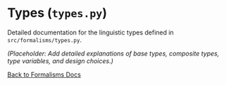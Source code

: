 # Types (`types.py`)

Detailed documentation for the linguistic types defined in `src/formalisms/types.py`.

*(Placeholder: Add detailed explanations of base types, composite types, type variables, and design choices.)*

[Back to Formalisms Docs](./README.md) 